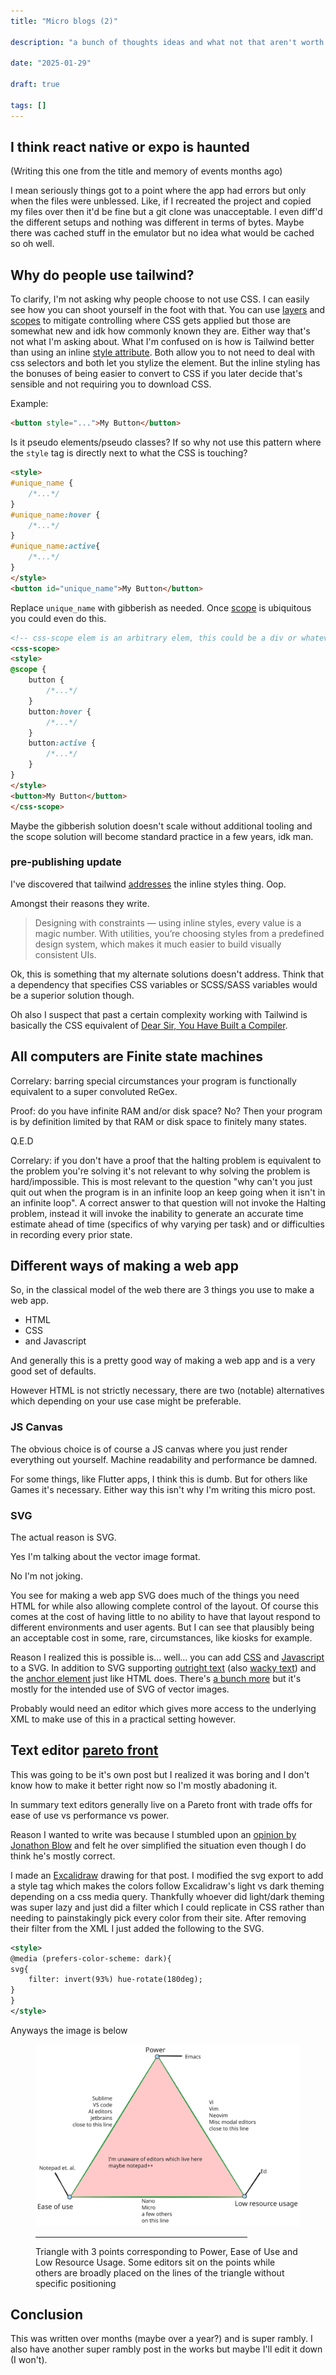 ```yaml
---
title: "Micro blogs (2)"

description: "a bunch of thoughts ideas and what not that aren't worth of full blogs but that I still want to write down"

date: "2025-01-29"

draft: true

tags: []
---
```


## I think react native or expo is haunted

(Writing this one from the title and memory of events months ago)

I mean seriously things got to a point where the app had errors but only when the files were unblessed. 
Like, if I recreated the project and copied my files over then it'd be fine but a git clone was unacceptable.
I even diff'd the different setups and nothing was different in terms of bytes.
Maybe there was cached stuff in the emulator but no idea what would be cached so oh well.

## Why do people use tailwind?

To clarify, I'm not asking why people choose to not use CSS. 
I can easily see how you can shoot yourself in the foot with that.
You can use [layers](https://developer.mozilla.org/en-US/docs/Web/CSS/@layer) and [scopes](https://developer.mozilla.org/en-US/docs/Web/CSS/@scope) to mitigate controlling where CSS gets applied but those are somewhat new and idk how commonly known they are.
Either way that's not what I'm asking about.
What I'm confused on is how is Tailwind better than using an inline [style attribute](https://developer.mozilla.org/en-US/docs/Web/HTML/Global_attributes/style).
Both allow you to not need to deal with css selectors and both let you stylize the element.
But the inline styling has the bonuses of being easier to convert to CSS if you later decide that's sensible and not requiring you to download CSS.

Example:

```html
<button style="...">My Button</button>
```

Is it pseudo elements/pseudo classes?
If so why not use this pattern where the `style` tag is directly next to what the CSS is touching?
```html
<style>
#unique_name {
    /*...*/
}
#unique_name:hover {
    /*...*/
}
#unique_name:active{
    /*...*/
}
</style>
<button id="unique_name">My Button</button>
```
Replace `unique_name` with gibberish as needed.
Once [scope](https://developer.mozilla.org/en-US/docs/Web/CSS/@scope) is ubiquitous you could even do this.
```html
<!-- css-scope elem is an arbitrary elem, this could be a div or whatever else instead-->
<css-scope>
<style>
@scope {
    button {
        /*...*/
    }
    button:hover {
        /*...*/
    }
    button:active {
        /*...*/
    }
}
</style>
<button>My Button</button>
</css-scope>
```
Maybe the gibberish solution doesn't scale without additional tooling and the scope solution will become standard practice in a few years, idk man.

### pre-publishing update

I've discovered that tailwind [addresses](https://tailwindcss.com/docs/styling-with-utility-classes#why-not-just-use-inline-styles) the inline styles thing.
Oop.


Amongst their reasons they write.

> Designing with constraints — using inline styles, every value is a magic number. With utilities, you’re choosing styles from a predefined design system, which makes it much easier to build visually consistent UIs.

Ok, this is something that my alternate solutions doesn't address.
Think that a dependency that specifies CSS variables or SCSS/SASS variables would be a superior solution though.

Oh also I suspect that past a certain complexity working with Tailwind is basically the CSS equivalent of [Dear Sir, You Have Built a Compiler](https://rachit.pl/post/you-have-built-a-compiler/).
## All computers are Finite state machines

Correlary: barring special circumstances your program is functionally equivalent to a super convoluted ReGex.

Proof: do you have infinite RAM and/or disk space?
No?
Then your program is by definition limited by that RAM or disk space to finitely many states.

Q.E.D

Correlary: if you don't have a proof that the halting problem is equivalent to the problem you're solving it's not relevant to why solving the problem is hard/impossible.
This is most relevant to the question "why can't you just quit out when the program is in an infinite loop an keep going when it isn't in an infinite loop".
A correct answer to that question will not invoke the Halting problem, instead it will invoke the inability to generate an accurate time estimate ahead of time (specifics of why varying per task) and or difficulties in recording every prior state.

## Different ways of making a web app

So, in the classical model of the web there are 3 things you use to make a web app.

- HTML
- CSS
- and Javascript

And generally this is a pretty good way of making a web app and is a very good set of defaults.

However HTML is not strictly necessary, there are two (notable) alternatives which depending on your use case might be preferable.

### JS Canvas

The obvious choice is of course a JS canvas where you just render everything out yourself.
Machine readability and performance be damned.

For some things, like Flutter apps, I think this is dumb.
But for others like Games it's necessary.
Either way this isn't why I'm writing this micro post.

### SVG

The actual reason is SVG.

Yes I'm talking about the vector image format.

No I'm not joking.

You see for making a web app SVG does much of the things you need HTML for while also allowing complete control of the layout.
Of course this comes at the cost of having little to no ability to have that layout respond to different environments and user agents.
But I can see that plausibly being an acceptable cost in some, rare, circumstances, like kiosks for example.

Reason I realized this is possible is... well... you can add [CSS](https://developer.mozilla.org/en-US/docs/Web/SVG/Element/style) and [Javascript](https://developer.mozilla.org/en-US/docs/Web/SVG/Element/script) to  a SVG.
In addition to SVG supporting [outright text](https://developer.mozilla.org/en-US/docs/Web/SVG/Element/text) (also [wacky text](https://developer.mozilla.org/en-US/docs/Web/SVG/Element/textPath)) and the [anchor element](https://developer.mozilla.org/en-US/docs/Web/SVG/Element/a) just like HTML does.
There's [a bunch more](https://developer.mozilla.org/en-US/docs/Web/SVG/Element) but it's mostly for the intended use of SVG of vector images.

Probably would need an editor which gives more access to the underlying XML to make use of this in a practical setting however.

## Text editor [pareto front](https://en.wikipedia.org/wiki/Pareto_front)

This was going to be it's own post but I realized it was boring and I don't know how to make it better right now so I'm mostly abadoning it.

In summary text editors generally live on a Pareto front with trade offs for ease of use vs performance vs power.

Reason I wanted to write was because I stumbled upon an [opinion by Jonathon Blow](https://youtu.be/_MRUmRDzsI0) and felt he over simplified the situation even though I do think he's mostly correct.

I made an [Excalidraw](https://excalidraw.com/) drawing for that post.
I modified the svg export to add a style tag which makes the colors follow Excalidraw's light vs dark theming depending on a css media query.
Thankfully whoever did light/dark theming was super lazy and just did a filter which I could replicate in CSS rather than needing to painstakingly pick every color from their site.
After removing their filter from the XML I just added the following to the SVG.
```xml
<style>
@media (prefers-color-scheme: dark){
svg{
    filter: invert(93%) hue-rotate(180deg);
}
}
</style>
```

Anyways the image is below

<figure>
<img aria-describedby="editor_frontier_image" src="/static/images/editor_frontier.svg"></img>
<hr style="width: 80%">
<figcaption><p id="editor_frontier_image">Triangle with 3 points corresponding to Power, Ease of Use and Low Resource Usage. 
Some editors sit on the points while others are broadly placed on the lines of the triangle without specific positioning</p></figcaption>
</figure>

## Conclusion

This was written over months (maybe over a year?) and is super rambly.
I also have another super rambly post in the works but maybe I'll edit it down (I won't).
